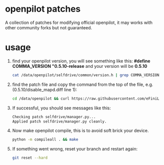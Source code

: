 openpilot patches
======

A collection of patches for modifying official openpilot, it may works with other community forks but not guaranteed.


usage
======

1. find your openpilot version, you will see something like this: **#define COMMA_VERSION "0.5.10-release** and your version will be **0.5.10**
    ```bash
    cat /data/openpilot/selfdrive/common/version.h | grep COMMA_VERSION
    ```

2. find the patch file and copy the command from the top of the file, e.g. (0.5.10/disable_mapd.diff line 1): 
    ```bash
    cd /data/openpilot && curl https://raw.githubusercontent.com/eFiniLan/openpilot-patches/master/0.5.10/disable_mapd.diff | git apply -v
    ```
3. If successful, you should see messages like this:
    ```bash
    Checking patch selfdrive/manager.py...
    Applied patch selfdrive/manager.py cleanly.
    ```

4. Now make openpilot compile, this is to avoid soft brick your device.
    ```bash
    python -m compileall . && make
    ```

5. If something went wrong, reset your branch and restart again:
    ```bash
    git reset --hard
    ```
